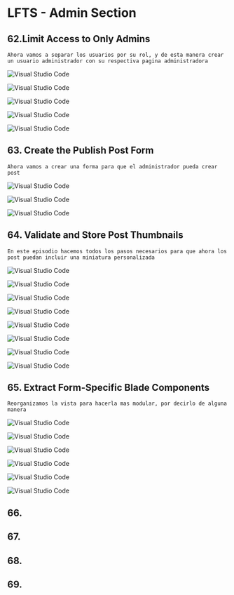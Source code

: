 # LFTS - Admin Section

## 62.Limit Access to Only Admins
    Ahora vamos a separar los usuarios por su rol, y de esta manera crear un usuario administrador con su respectiva pagina administradora

![Visual Studio Code](./images/web%2062.PNG "Modificacion del archivo de rutas")

![Visual Studio Code](./images/create%2062.PNG "Creacion de la vista del administrador")

![Visual Studio Code](./images/kernel%2062.PNG "Modificacion del archivo kernel")

![Visual Studio Code](./images/mustadmin%2062.PNG "Creacion del middlewared de admnistrador")

![Visual Studio Code](./images/post-controller%2062.PNG "Modificacion del controlador de post")



## 63. Create the Publish Post Form
    Ahora vamos a crear una forma para que el administrador pueda crear post

![Visual Studio Code](./images/web%2063.PNG "Modificacion del archivo de rutas")

![Visual Studio Code](./images/create%2063.PNG "Modificacion de la vista del administrador para crear posts")

![Visual Studio Code](./images/post-controller%2063.PNG "Modificacion del controlador de post")



## 64. Validate and Store Post Thumbnails
    En este episodio hacemos todos los pasos necesarios para que ahora los post puedan incluir una miniatura personalizada

![Visual Studio Code](./images/show%2064.PNG "Modificacion de la vista show")

![Visual Studio Code](./images/create%2064.PNG "Modificacion de la vista create")

![Visual Studio Code](./images/post-card%2064.PNG "Modificacion de la vista post-card")

![Visual Studio Code](./images/filesystem%2064.PNG "Modificacion archivo de configuracion filesystems")

![Visual Studio Code](./images/create-posts%2064.PNG "Modificacion archivo de create_post_table")

![Visual Studio Code](./images/post-factory%2064.PNG "Modificacion del factory de posts")

![Visual Studio Code](./images/post-featured%2064.PNG "Modificacion de la vista de post-featured")

![Visual Studio Code](./images/post-controller%2064.PNG "Modificacion del controlador de post")



## 65. Extract Form-Specific Blade Components
    Reorganizamos la vista para hacerla mas modular, por decirlo de alguna manera

![Visual Studio Code](./images/error%2065.PNG "Creacion del archivo blade para los mensaje de error")

![Visual Studio Code](./images/input%2065.PNG "Creacion del archivo blade para los input")

![Visual Studio Code](./images/label%2065.PNG "Creacion del archivo blade para los label")

![Visual Studio Code](./images/section%2065.PNG "Creacion del archivo blade para los secciones")

![Visual Studio Code](./images/textarea%2065.PNG "Creacion del archivo blade para las textareas")

![Visual Studio Code](./images/create%2065.PNG "Modificacion de la vista para crear post aplicando lo que acabamos de crear")

## 66.

## 67.

## 68.

## 69.
